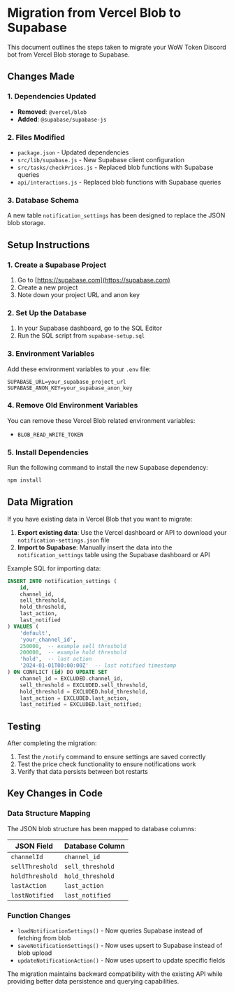 # Migration from Vercel Blob to Supabase

This document outlines the steps taken to migrate your WoW Token Discord bot from Vercel Blob storage to Supabase.

## Changes Made

### 1. Dependencies Updated
- **Removed**: `@vercel/blob` 
- **Added**: `@supabase/supabase-js`

### 2. Files Modified
- `package.json` - Updated dependencies
- `src/lib/supabase.js` - New Supabase client configuration
- `src/tasks/checkPrices.js` - Replaced blob functions with Supabase queries
- `api/interactions.js` - Replaced blob functions with Supabase queries

### 3. Database Schema
A new table `notification_settings` has been designed to replace the JSON blob storage.

## Setup Instructions

### 1. Create a Supabase Project
1. Go to [https://supabase.com](https://supabase.com)
2. Create a new project
3. Note down your project URL and anon key

### 2. Set Up the Database
1. In your Supabase dashboard, go to the SQL Editor
2. Run the SQL script from `supabase-setup.sql`

### 3. Environment Variables
Add these environment variables to your `.env` file:

```env
SUPABASE_URL=your_supabase_project_url
SUPABASE_ANON_KEY=your_supabase_anon_key
```

### 4. Remove Old Environment Variables
You can remove these Vercel Blob related environment variables:
- `BLOB_READ_WRITE_TOKEN`

### 5. Install Dependencies
Run the following command to install the new Supabase dependency:

```bash
npm install
```

## Data Migration

If you have existing data in Vercel Blob that you want to migrate:

1. **Export existing data**: Use the Vercel dashboard or API to download your `notification-settings.json` file
2. **Import to Supabase**: Manually insert the data into the `notification_settings` table using the Supabase dashboard or API

Example SQL for importing data:
```sql
INSERT INTO notification_settings (
    id, 
    channel_id, 
    sell_threshold, 
    hold_threshold, 
    last_action, 
    last_notified
) VALUES (
    'default',
    'your_channel_id',
    250000,  -- example sell threshold
    200000,  -- example hold threshold
    'hold',  -- last action
    '2024-01-01T00:00:00Z'  -- last notified timestamp
) ON CONFLICT (id) DO UPDATE SET
    channel_id = EXCLUDED.channel_id,
    sell_threshold = EXCLUDED.sell_threshold,
    hold_threshold = EXCLUDED.hold_threshold,
    last_action = EXCLUDED.last_action,
    last_notified = EXCLUDED.last_notified;
```

## Testing

After completing the migration:

1. Test the `/notify` command to ensure settings are saved correctly
2. Test the price check functionality to ensure notifications work
3. Verify that data persists between bot restarts

## Key Changes in Code

### Data Structure Mapping
The JSON blob structure has been mapped to database columns:

| JSON Field | Database Column |
|------------|----------------|
| `channelId` | `channel_id` |
| `sellThreshold` | `sell_threshold` |
| `holdThreshold` | `hold_threshold` |
| `lastAction` | `last_action` |
| `lastNotified` | `last_notified` |

### Function Changes
- `loadNotificationSettings()` - Now queries Supabase instead of fetching from blob
- `saveNotificationSettings()` - Now uses upsert to Supabase instead of blob upload
- `updateNotificationAction()` - Now uses upsert to update specific fields

The migration maintains backward compatibility with the existing API while providing better data persistence and querying capabilities. 